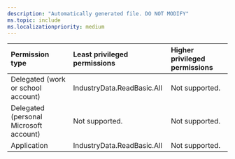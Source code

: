 ```yaml
---
description: "Automatically generated file. DO NOT MODIFY"
ms.topic: include
ms.localizationpriority: medium
---
```


|Permission type|Least privileged permissions|Higher privileged permissions|
|:---|:---|:---|
|Delegated (work or school account)|IndustryData.ReadBasic.All|Not supported.|
|Delegated (personal Microsoft account)|Not supported.|Not supported.|
|Application|IndustryData.ReadBasic.All|Not supported.|


